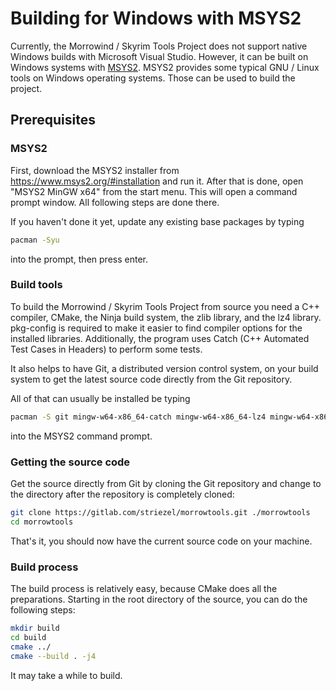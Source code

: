 # Building for Windows with MSYS2

Currently, the Morrowind / Skyrim Tools Project does not support native Windows
builds with Microsoft Visual Studio. However, it can be built on Windows systems
with [MSYS2](https://www.msys2.org/). MSYS2 provides some typical GNU / Linux
tools on Windows operating systems. Those can be used to build the project.

## Prerequisites

### MSYS2

First, download the MSYS2 installer from <https://www.msys2.org/#installation>
and run it. After that is done, open "MSYS2 MinGW x64" from the start menu. This
will open a command prompt window. All following steps are done there.

If you haven't done it yet, update any existing base packages by typing

```bash
pacman -Syu
```

into the prompt, then press enter.

### Build tools

To build the Morrowind / Skyrim Tools Project from source you need a C++
compiler, CMake, the Ninja build system, the zlib library, and the lz4 library.
pkg-config is required to make it easier to find compiler options for the
installed libraries. Additionally, the program uses Catch (C++ Automated Test
Cases in Headers) to perform some tests.

It also helps to have Git, a distributed version control system, on your build
system to get the latest source code directly from the Git repository.

All of that can usually be installed be typing

```bash
pacman -S git mingw-w64-x86_64-catch mingw-w64-x86_64-lz4 mingw-w64-x86_64-cmake mingw-w64-x86_64-gcc mingw-w64-x86_64-zlib mingw-w64-x86_64-ninja mingw-w64-x86_64-pkg-config
```

into the MSYS2 command prompt.

### Getting the source code

Get the source directly from Git by cloning the Git repository and change to
the directory after the repository is completely cloned:

```bash
git clone https://gitlab.com/striezel/morrowtools.git ./morrowtools
cd morrowtools
```

That's it, you should now have the current source code on your machine.

### Build process

The build process is relatively easy, because CMake does all the preparations.
Starting in the root directory of the source, you can do the following steps:

```bash
mkdir build
cd build
cmake ../
cmake --build . -j4
```

It may take a while to build.
